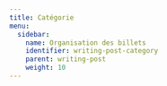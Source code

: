 ```yaml
---
title: Catégorie
menu:
  sidebar:
    name: Organisation des billets
    identifier: writing-post-category
    parent: writing-post
    weight: 10
---
```

